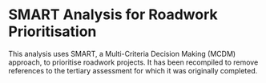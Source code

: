 # SMART Analysis for Roadwork Prioritisation 

This analysis uses SMART, a Multi-Criteria Decision Making (MCDM) approach, to prioritise roadwork projects. It has been recompiled to remove references to the tertiary assessment for which it was originally completed.
